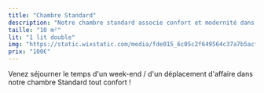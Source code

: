```yaml
---
title: "Chambre Standard"
description: "Notre chambre standard associe confort et modernité dans un cadre chaleureux."
taille: "10 m²"
lit: "1 lit double"
img: "https://static.wixstatic.com/media/fde015_6c05c2f649564c37a7b5acfd3a848e5b.jpg/v1/fill/w_240,h_170,q_85,usm_0.66_1.00_0.01/fde015_6c05c2f649564c37a7b5acfd3a848e5b.jpg"
prix: "100€"
---
```


Venez séjourner le temps d'un week-end / d'un déplacement d'affaire dans notre chambre Standard tout confort !

